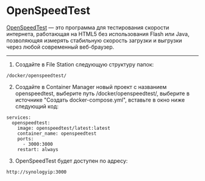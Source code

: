 # OpenSpeedTest

[OpenSpeedTest](https://github.com/openspeedtest/Speed-Test) — это программа для тестирования скорости интернета, работающая на HTML5 без использования Flash или Java, позволяющяя измерять стабильную скорость загрузки и выгрузки через любой современный веб-браузер.

---

1. Создайте в File Station следующую структуру папок:

```
/docker/openspeedtest/
```

2. Создайте в Container Manager новый проект с названием openspeedtest, выберите путь /docker/openspeedtest/, выберите в источнике "Создать docker-compose.yml", вставьте в окно ниже следующий код:

```
services:
  openspeedtest:
    image: openspeedtest/latest:latest
    container_name: openspeedtest
    ports:
      - 3000:3000
    restart: always
```

3. OpenSpeedTest будет доступен по адресу:

```
http://synologyip:3000
```
